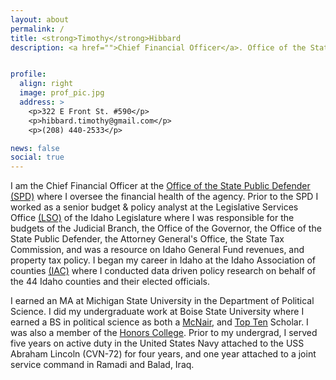 ```yaml
---
layout: about
permalink: /
title: <strong>Timothy</strong>Hibbard
description: <a href="">Chief Financial Officer</a>. Office of the State Public Defender (SPD)</a>. State of Idaho</a>.


profile:
  align: right
  image: prof_pic.jpg
  address: >
    <p>322 E Front St. #590</p>
    <p>hibbard.timothy@gmail.com</p>
    <p>(208) 440-2533</p>

news: false
social: true
---
```


I am the Chief Financial Officer at the [Office of the State Public Defender (SPD)](https://spd.idaho.gov/welcome-to-the-state-public-defender-office/) where I oversee the financial health of the agency. Prior to the SPD I worked as a senior budget & policy analyst at the Legislative Services Office [(LSO)](https://legislature.idaho.gov/lso/) of the Idaho Legislature where I was responsible for the budgets of the Judicial Branch, the Office of the Governor, the Office of the State Public Defender, the Attorney General's Office, the State Tax Commission, and was a resource on Idaho General Fund revenues, and property tax policy. I began my career in Idaho at the Idaho Association of counties [(IAC)](http://idcounties.org/about/) where I conducted data driven policy research on behalf of the 44 Idaho counties and their elected officials.

I earned an MA at Michigan State University in the Department of Political Science. I did my undergraduate work at Boise State University where I earned a BS in political science as both a [McNair](https://mcnairscholars.com/about/), and [Top Ten](https://sps.boisestate.edu/blog/2016/04/three-political-science-majors-among-universitys-2016-top-ten-undergraduate-scholars/) Scholar. I was also a member of the [Honors College](https://honors.boisestate.edu/). Prior to my undergrad, I served five years on active duty in the United States Navy attached to the USS Abraham Lincoln (CVN-72) for four years, and one year attached to a joint service command in Ramadi and Balad, Iraq.
